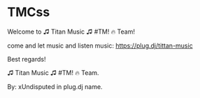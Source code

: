 # TMCss

Welcome to ♫ Titan Music ♫ #TM! 🔥 Team!

come and let music and listen music: https://plug.dj/tittan-music

Best regards!

♫ Titan Music ♫ #TM! 🔥 Team.

By: xUndisputed in plug.dj name.
